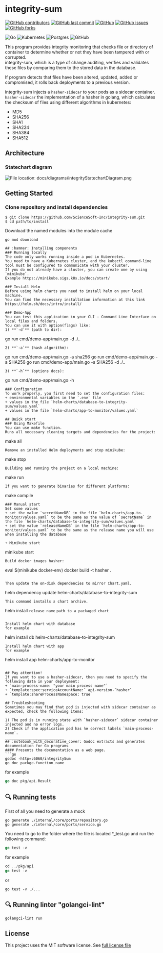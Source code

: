 # integrity-sum
[![GitHub contributors](https://img.shields.io/github/contributors/ScienceSoft-Inc/integrity-sum)](https://github.com/ScienceSoft-Inc/integrity-sum)
[![GitHub last commit](https://img.shields.io/github/last-commit/ScienceSoft-Inc/integrity-sum)](https://github.com/ScienceSoft-Inc/integrity-sum)
[![GitHub](https://img.shields.io/github/license/ScienceSoft-Inc/integrity-sum)](https://github.com/ScienceSoft-Inc/integrity-sum/blob/main/LICENSE)
[![GitHub issues](https://img.shields.io/github/issues/ScienceSoft-Inc/integrity-sum)](https://github.com/ScienceSoft-Inc/integrity-sum/issues)
[![GitHub forks](https://img.shields.io/github/forks/ScienceSoft-Inc/integrity-sum)](https://github.com/ScienceSoft-Inc/integrity-sum/network/members)

![Go](https://img.shields.io/badge/go-%2300ADD8.svg?style=for-the-badge&logo=go&logoColor=white)
![Kubernetes](https://img.shields.io/badge/kubernetes-%23326ce5.svg?style=for-the-badge&logo=kubernetes&logoColor=white)
![Postgres](https://img.shields.io/badge/postgres-%23316192.svg?style=for-the-badge&logo=postgresql&logoColor=white)
![GitHub](https://img.shields.io/badge/github-%23121011.svg?style=for-the-badge&logo=github&logoColor=white)

This program provides integrity monitoring that checks file or directory of container to determine whether or not they have been tampered with or corrupted.  
integrity-sum, which is a type of change auditing, verifies and validates these files by comparing them to the stored data in the database.

If program detects that files have been altered, updated, added or compromised, it rolls back deployments to a previous version.

integrity-sum injects a `hasher-sidecar` to your pods as a sidecar container. 
`hasher-sidecar` the implementation of a hasher in golang, which calculates the checksum of files using different algorithms in kubernetes:
* MD5
* SHA256
* SHA1
* SHA224
* SHA384
* SHA512

## Architecture
### Statechart diagram
![File location: docs/diagrams/integrityStatechartDiagram.png](/docs/diagrams/integrityStatechartDiagram.png?raw=true "Statechart diagram")

## Getting Started
### Clone repository and install dependencies
```
$ git clone https://github.com/ScienceSoft-Inc/integrity-sum.git
$ cd path/to/install
```
Download the named modules into the module cache
```
go mod download

## :hammer: Installing components
### Running locally
The code only works running inside a pod in Kubernetes.
You need to have a Kubernetes cluster, and the kubectl command-line tool must be configured to communicate with your cluster.
If you do not already have a cluster, you can create one by using `minikube`.  
Example https://minikube.sigs.k8s.io/docs/start/

### Install Helm
Before using helm charts you need to install helm on your local machine.  
You can find the necessary installation information at this link https://helm.sh/docs/intro/install/

### Demo-App
You can test this application in your CLI — Command Line Interface on local files and folders.   
You can use it with option(flags) like:
1) **`-d`** (path to dir):
```
go run cmd/demo-app/main.go -d ./..
```
2) **`-a`** (hash algorithm):
```
go run cmd/demo-app/main.go -a sha256
go run cmd/demo-app/main.go -a SHA256
go run cmd/demo-app/main.go -a SHA256 -d ./..
```
3) **`-h`** (options docs):
```
go run cmd/demo-app/main.go -h
```
### Configuration
To work properly, you first need to set the configuration files:
+ environmental variables in the `.env` file
+ values in the file `helm-charts/database-to-integrity-sum/values.yaml`
+ values in the file `helm-charts/app-to-monitor/values.yaml`

## Quick start
### Using Makefile
You can use make function.  
Runs all necessary cleaning targets and dependencies for the project:
```
make all
```
Remove an installed Helm deployments and stop minikube:
```
make stop
```
Building and running the project on a local machine:
```
make run
```
If you want to generate binaries for different platforms:
```
make compile
```
### Manual start
Set some values
+ set the value `secretNameDB` in the file `helm-charts/app-to-monitor/values.yaml` to be the same as the value of `secretName` in the file `helm-charts/database-to-integrity-sum/values.yaml`
+ set the value `releaseNameDB` in the file `helm-charts/app-to-monitor/values.yaml` to be the same as the release name you will use when installing the database

+ Minikube start
```
minikube start
```
Build docker images hasher:
```
eval $(minikube docker-env)
docker build -t hasher .
```

Then update the on-disk dependencies to mirror Chart.yaml.
```
helm dependency update helm-charts/database-to-integrity-sum
```
This command installs a chart archive.
```
helm install `release name` `path to a packaged chart`
```

Install helm chart with database 
for example
```
helm install db helm-charts/database-to-integrity-sum
```
Install helm chart with app
for example
```
helm install app helm-charts/app-to-monitor
```

## Pay attention!
If you want to use a hasher-sidecar, then you need to specify the following data in your deployment:
+ `main-process-name: "your main process name"`
+ `template:spec:serviceAccountName:` api-version-`hasher` 
+ `template:shareProcessNamespace: true`

## Troubleshooting
Sometimes you may find that pod is injected with sidecar container as expected, check the following items:

1) The pod is in running state with `hasher-sidecar` sidecar container injected and no error logs.
2) Check if the application pod has he correct labels `main-process-name`.
___________________________
## :notebook_with_decorative_cover: Godoc extracts and generates documentation for Go programs
#### Presents the documentation as a web page.
```go
godoc -http=:6060/integritySum
go doc packge.function_name
```
for example
```go
go doc pkg/api.Result
```

## :mag: Running tests
First of all you need to generate a mock
```
go generate ./internal/core/ports/repository.go
go generate ./internal/core/ports/service.go
```
You need to go to the folder where the file is located *_test.go and run the following command:
```go
go test -v
```

for example
```go
cd ../pkg/api
go test -v
```
or
```
go test -v ./...
```
## :mag: Running linter "golangci-lint"
```
golangci-lint run
```

## License
This project uses the MIT software license. See [full license file](https://github.com/ScienceSoft-Inc/integrity-sum/blob/main/LICENSE)
